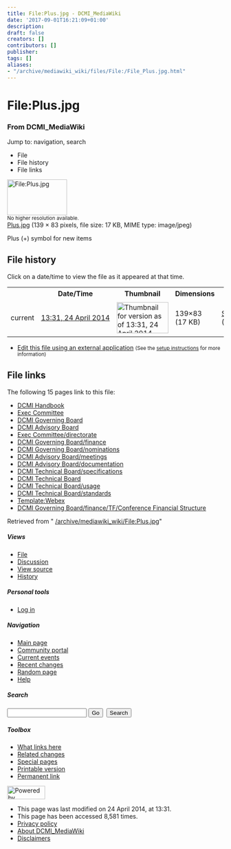 ```yaml
---
title: File:Plus.jpg - DCMI_MediaWiki
date: '2017-09-01T16:21:09+01:00'
description: 
draft: false
creators: []
contributors: []
publisher: 
tags: []
aliases:
- "/archive/mediawiki_wiki/files/File:/File_Plus.jpg.html"
---
```


<a id="top"></a>
# File:Plus.jpg

### From DCMI\_MediaWiki

Jump to: navigation, search
<!-- start content -->
- File
- File history
- File links

 [<img alt="File:Plus.jpg" src="/images/e/ec/Plus.jpg" width="139" height="83">](/archive/mediawiki_wiki/files/Plus.jpg)  
<small>No higher resolution available.</small>  
 [Plus.jpg](/images/e/ec/Plus.jpg)‎ (139 × 83 pixels, file size: 17 KB, MIME type: image/jpeg)

Plus (+) symbol for new items

<!-- 
NewPP limit report
Preprocessor node count: 1/1000000
Post-expand include size: 0/2097152 bytes
Template argument size: 0/2097152 bytes
Expensive parser function count: 0/100
-->
## File history

Click on a date/time to view the file as it appeared at that time.

<table class="wikitable filehistory">
  <tr>
    <td></td>
    <th>Date/Time</th>
    <th>Thumbnail</th>
    <th>Dimensions</th>
    <th>User</th>
    <th>Comment</th>
  </tr>
  <tr>
    <td>current</td>
    <td class="filehistory-selected" style="white-space: nowrap;"><a href="/archive/mediawiki_wiki/files/Plus.jpg">13:31, 24 April 2014</a></td>
    <td><a href="/images/e/ec/Plus.jpg"><img alt="Thumbnail for version as of 13:31, 24 April 2014" src="/images/e/ec/Plus.jpg" width="120" height="72"></a></td>
    <td>139×83 <span style="white-space: nowrap;">(17 KB)</span>
    </td>
    <td>
      <a href="/index.php?title=User:StuartSutton&amp;action=edit&amp;redlink=1" class="new mw-userlink" title="User:StuartSutton (page does not exist)">StuartSutton</a> <span style="white-space: nowrap;"> <span class="mw-usertoollinks">(<a href="/index.php?title=User_talk:StuartSutton&amp;action=edit&amp;redlink=1" class="new" title="User talk:StuartSutton (page does not exist)">Talk</a> | <a href="/index.php/Special:Contributions/StuartSutton" title="Special:Contributions/StuartSutton">contribs</a>)</span></span>
    </td>
    <td> <span class="comment">(Plus (+) symbol for new items)</span>
    </td>
  </tr>
</table>

  

- [Edit this file using an external application](/index.php?title=File:Plus.jpg&action=edit&externaledit=true&mode=file "File:Plus.jpg") <small>(See the <a href="http://www.mediawiki.org/wiki/Manual:External_editors" class="external text" rel="nofollow">setup instructions</a> for more information)</small>

## File links

The following 15 pages link to this file:

- [DCMI Handbook](/index.php/DCMI_Handbook "DCMI Handbook")
- [Exec Committee](/index.php/Exec_Committee "Exec Committee")
- [DCMI Governing Board](/index.php/DCMI_Governing_Board "DCMI Governing Board")
- [DCMI Advisory Board](/index.php/DCMI_Advisory_Board "DCMI Advisory Board")
- [Exec Committee/directorate](/index.php/Exec_Committee/directorate "Exec Committee/directorate")
- [DCMI Governing Board/finance](/index.php/DCMI_Governing_Board/finance "DCMI Governing Board/finance")
- [DCMI Governing Board/nominations](/index.php/DCMI_Governing_Board/nominations "DCMI Governing Board/nominations")
- [DCMI Advisory Board/meetings](/index.php/DCMI_Advisory_Board/meetings "DCMI Advisory Board/meetings")
- [DCMI Advisory Board/documentation](/index.php/DCMI_Advisory_Board/documentation "DCMI Advisory Board/documentation")
- [DCMI Technical Board/specifications](/index.php/DCMI_Technical_Board/specifications "DCMI Technical Board/specifications")
- [DCMI Technical Board](/index.php/DCMI_Technical_Board "DCMI Technical Board")
- [DCMI Technical Board/usage](/index.php/DCMI_Technical_Board/usage "DCMI Technical Board/usage")
- [DCMI Technical Board/standards](/index.php/DCMI_Technical_Board/standards "DCMI Technical Board/standards")
- [Template:Webex](/index.php/Template:Webex "Template:Webex")
- [DCMI Governing Board/finance/TF/Conference Financial Structure](/index.php/DCMI_Governing_Board/finance/TF/Conference_Financial_Structure "DCMI Governing Board/finance/TF/Conference Financial Structure")

Retrieved from " [/archive/mediawiki_wiki/File:Plus.jpg](/archive/mediawiki_wiki/files/File:/File:Plus.jpg.html)"

<!-- end content -->

##### Views

- [File](/archive/mediawiki_wiki/files/File:/File:Plus.jpg.html "View the file page [c]")
- [Discussion](/index.php?title=File_talk:Plus.jpg&action=edit&redlink=1 "Discussion about the content page [t]")
- [View source](/index.php?title=File:Plus.jpg&action=edit "This page is protected.
You can view its source [e]")
- [History](/index.php?title=File:Plus.jpg&action=history "Past revisions of this page [h]")

##### Personal tools

- [Log in](/index.php?title=Special:UserLogin&returnto=File:Plus.jpg "You are encouraged to log in; however, it is not mandatory [o]")

<script type="text/javascript"> if (window.isMSIE55) fixalpha(); </script>

##### Navigation

- [Main page](/index.php/Main_Page "Visit the main page [z]")
- [Community portal](/index.php/DCMI_MediaWiki:Community_portal "About the project, what you can do, where to find things")
- [Current events](/index.php/DCMI_MediaWiki:Current_events "Find background information on current events")
- [Recent changes](/index.php/Special:RecentChanges "The list of recent changes in the wiki [r]")
- [Random page](/index.php/Special:Random "Load a random page [x]")
- [Help](/index.php/Help:Contents "The place to find out")

##### <label for="searchInput">Search</label>

<form action="/index.php" id="searchform">
				<input type="hidden" name="title" value="Special:Search">
				<input id="searchInput" title="Search DCMI_MediaWiki" accesskey="f" type="search" name="search">
				<input type="submit" name="go" class="searchButton" id="searchGoButton" value="Go" title="Go to a page with this exact name if exists"> 
				<input type="submit" name="fulltext" class="searchButton" id="mw-searchButton" value="Search" title="Search the pages for this text">
			</form>

##### Toolbox

- [What links here](/index.php/Special:WhatLinksHere/File:Plus.jpg "List of all wiki pages that link here [j]")
- [Related changes](/index.php/Special:RecentChangesLinked/File:Plus.jpg "Recent changes in pages linked from this page [k]")
- [Special pages](/index.php/Special:SpecialPages "List of all special pages [q]")
- [Printable version](/index.php?title=File:Plus.jpg&printable=yes "Printable version of this page [p]")
- [Permanent link](/index.php?title=File:Plus.jpg&oldid=7486 "Permanent link to this revision of the page")

<!-- end of the left (by default at least) column -->

 [<img src="/skins/common/images/poweredby_mediawiki_88x31.png" height="31" width="88" alt="Powered by MediaWiki">](http://www.mediawiki.org/)

- This page was last modified on 24 April 2014, at 13:31.
- This page has been accessed 8,581 times.
- [Privacy policy](/index.php/DCMI_MediaWiki:Privacy_policy "DCMI MediaWiki:Privacy policy")
- [About DCMI\_MediaWiki](/index.php/DCMI_MediaWiki:About "DCMI MediaWiki:About")
- [Disclaimers](/index.php/DCMI_MediaWiki:General_disclaimer "DCMI MediaWiki:General disclaimer")

<script>if (window.runOnloadHook) runOnloadHook();</script><!-- Served in 0.462 secs. -->

